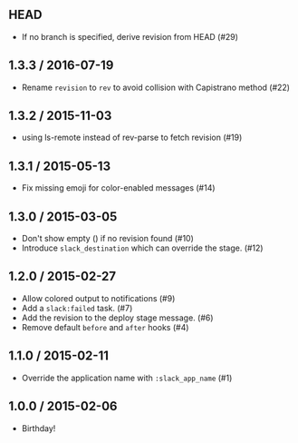 ## HEAD

  * If no branch is specified, derive revision from HEAD (#29)

## 1.3.3 / 2016-07-19

  * Rename `revision` to `rev` to avoid collision with Capistrano method (#22)

## 1.3.2 / 2015-11-03

  * using ls-remote instead of rev-parse to fetch revision (#19)

## 1.3.1 / 2015-05-13

  * Fix missing emoji for color-enabled messages (#14)

## 1.3.0 / 2015-03-05

  * Don't show empty () if no revision found (#10)
  * Introduce `slack_destination` which can override the stage. (#12)

## 1.2.0 / 2015-02-27

  * Allow colored output to notifications (#9)
  * Add a `slack:failed` task. (#7)
  * Add the revision to the deploy stage message. (#6)
  * Remove default `before` and `after` hooks (#4)

## 1.1.0 / 2015-02-11

  * Override the application name with `:slack_app_name` (#1)

## 1.0.0 / 2015-02-06

  * Birthday!
